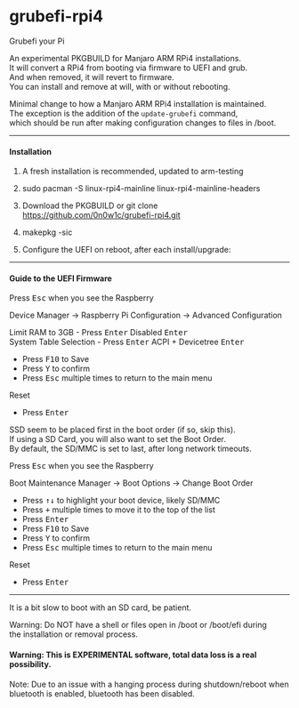# grubefi-rpi4
Grubefi your Pi

An experimental PKGBUILD for Manjaro ARM RPi4 installations. \
It will convert a RPi4 from booting via firmware to UEFI and grub. \
And when removed, it will revert to firmware. \
You can install and remove at will, with or without rebooting.
 
Minimal change to how a Manjaro ARM RPi4 installation is maintained. \
The exception is the addition of the `update-grubefi` command, \
which should be run after making configuration changes to files in /boot.

- - - -
#### Installation ####

1) A fresh installation is recommended, updated to arm-testing
 
2) sudo pacman -S linux-rpi4-mainline linux-rpi4-mainline-headers
 
3) Download the PKGBUILD or git clone https://github.com/0n0w1c/grubefi-rpi4.git
 
4) makepkg -sic
 
5) Configure the UEFI on reboot, after each install/upgrade:

- - - -
#### Guide to the UEFI Firmware ####
Press <kbd>Esc</kbd> when you see the Raspberry

Device Manager -> Raspberry Pi Configuration -> Advanced Configuration

Limit RAM to 3GB - Press <kbd>Enter</kbd> Disabled <kbd>Enter</kbd> \
System Table Selection - Press <kbd>Enter</kbd> ACPI + Devicetree <kbd>Enter</kbd>
 - Press <kbd>F10</kbd> to Save
 - Press <kbd>Y</kbd> to confirm
 - Press <kbd>Esc</kbd> multiple times to return to the main menu

Reset
 - Press <kbd>Enter</kbd>

SSD seem to be placed first in the boot order (if so, skip this). \
If using a SD Card, you will also want to set the Boot Order. \
By default, the SD/MMC is set to last, after long network timeouts.
   
Press <kbd>Esc</kbd> when you see the Raspberry

 Boot Maintenance Manager -> Boot Options -> Change Boot Order
 - Press <kbd>↑</kbd><kbd>↓</kbd> to highlight your boot device, likely SD/MMC
 - Press <kbd>+</kbd> multiple times to move it to the top of the list
 - Press <kbd>Enter</kbd>
 - Press <kbd>F10</kbd> to Save
 - Press <kbd>Y</kbd> to confirm
 - Press <kbd>Esc</kbd> multiple times to return to the main menu

Reset
   - Press <kbd>Enter</kbd>

- - - -
It is a bit slow to boot with an SD card, be patient.

Warning: Do NOT have a shell or files open in /boot or /boot/efi during \
the installation or removal process.

#### Warning: This is EXPERIMENTAL software, total data loss is a real possibility. ####

Note: Due to an issue with a hanging process during shutdown/reboot when \
bluetooth is enabled, bluetooth has been disabled.
